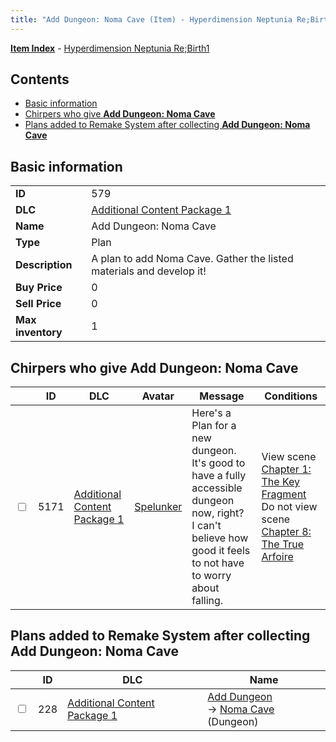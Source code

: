 ```yaml
---
title: "Add Dungeon: Noma Cave (Item) - Hyperdimension Neptunia Re;Birth1"
---
```


[**Item Index**](/neptunia/rb1/item/index.html) - [Hyperdimension Neptunia Re;Birth1](/neptunia/rb1)

## Contents

- [Basic information](#basic-information)
- [Chirpers who give **Add Dungeon: Noma Cave**](#chirpers-who-give-add-dungeon-noma-cave)
- [Plans added to Remake System after collecting **Add Dungeon: Noma Cave**](#plans-added-to-remake-system-after-collecting-add-dungeon-noma-cave)

## Basic information

|   |   |
| -- | -- |
| **ID** | 579 |
| **DLC** | [Additional Content Package 1](/neptunia/rb1/dlc/10-pack1.html) |
| **Name** | Add Dungeon: Noma Cave |
| **Type** | Plan |
| **Description** | A plan to add Noma Cave. Gather the listed materials and develop it! |
| **Buy Price** | 0 |
| **Sell Price** | 0 |
| **Max inventory** | 1 |

## Chirpers who give **Add Dungeon: Noma Cave**

|    | ID | DLC | Avatar | Message | Conditions |
| -- | -- | --- | ------ | ------- | ---------- |
| <input type="checkbox" id="rb1-chirper-event-10-5171" class="trackbox" /> | 5171 | [Additional Content Package 1](/neptunia/rb1/dlc/10-pack1.html) | [Spelunker](/neptunia/rb1/avatar/1-244-spelunker.html) | Here's a Plan for a new dungeon.<br />It's good to have a fully accessible dungeon now, right?<br />I can't believe how good it feels to not have to worry about falling. | View scene [Chapter 1: The Key Fragment](/neptunia/rb1/scene/1-117-chapter-1-the-key-fragment.html)<br />Do not view scene [Chapter 8: The True Arfoire](/neptunia/rb1/scene/1-807-chapter-8-the-true-arfoire.html) |

## Plans added to Remake System after collecting **Add Dungeon: Noma Cave**

|    | ID | DLC | Name |
| -- | -- | --- | ---- |
| <input type="checkbox" id="rb1-remake-10-228" class="trackbox" /> | 228 | [Additional Content Package 1](/neptunia/rb1/dlc/10-pack1.html) | [Add Dungeon](/neptunia/rb1/remake/10-228-add-dungeon.html)<br />→ [Noma Cave](/neptunia/rb1/dungeon/10-127-noma-cave.html) (Dungeon) |
